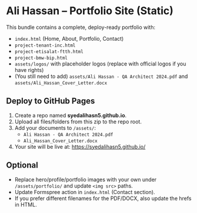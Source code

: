 
# Ali Hassan – Portfolio Site (Static)

This bundle contains a complete, deploy-ready portfolio with:
- `index.html` (Home, About, Portfolio, Contact)
- `project-tenant-inc.html`
- `project-etisalat-ftth.html`
- `project-bmw-bip.html`
- `assets/logos/` with placeholder logos (replace with official logos if you have rights)
- (You still need to add) `assets/Ali Hassan - QA Architect 2024.pdf` and `assets/Ali_Hassan_Cover_Letter.docx`

## Deploy to GitHub Pages
1. Create a repo named **syedalihasn5.github.io**.
2. Upload all files/folders from this zip to the repo root.
3. Add your documents to `/assets/`:
   - `Ali Hassan - QA Architect 2024.pdf`
   - `Ali_Hassan_Cover_Letter.docx`
4. Your site will be live at: https://syedalihasn5.github.io/

## Optional
- Replace hero/profile/portfolio images with your own under `/assets/portfolio/` and update `<img src>` paths.
- Update Formspree action in `index.html` (Contact section).
- If you prefer different filenames for the PDF/DOCX, also update the hrefs in HTML.
